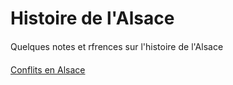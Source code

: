 # Histoire de l'Alsace
Quelques notes et rfrences sur l'histoire de l'Alsace

[Conflits en Alsace](./conflits.md)


